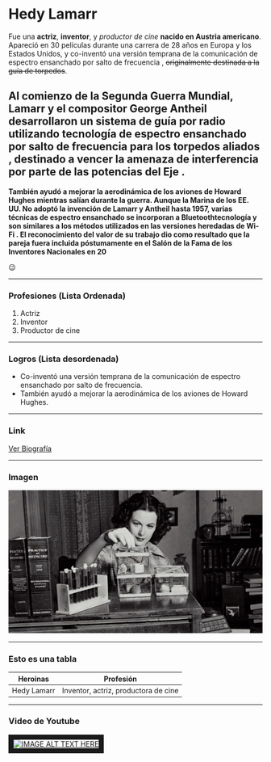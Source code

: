 # Hedy Lamarr

Fue una **actriz**, __inventor__, y *productor de cine* **__nacido en Austria americano__**. Apareció en 30 películas durante una carrera de 28 años en Europa y los Estados Unidos, y co-inventó una versión temprana de la comunicación de espectro ensanchado por salto de frecuencia , ~~originalmente destinada a la guía de torpedos~~.

## Al comienzo de la Segunda Guerra Mundial, Lamarr y el compositor George Antheil desarrollaron un sistema de guía por radio utilizando tecnología de espectro ensanchado por salto de frecuencia para los torpedos aliados , destinado a vencer la amenaza de interferencia por parte de las potencias del Eje . 

__También ayudó a mejorar la aerodinámica de los aviones de Howard Hughes mientras salían durante la guerra.  Aunque la Marina de los EE. UU. No adoptó la invención de Lamarr y Antheil hasta 1957,  varias técnicas de espectro ensanchado se incorporan a Bluetoothtecnología y son similares a los métodos utilizados en las versiones heredadas de Wi-Fi .  El reconocimiento del valor de su trabajo dio como resultado que la pareja fuera incluida póstumamente en el Salón de la Fama de los Inventores Nacionales en 20__

:wink:

---

### Profesiones (Lista Ordenada)

1. Actriz
2. Inventor 
3. Productor de cine 

---

### Logros (Lista desordenada)

- Co-inventó una versión temprana de la comunicación de espectro ensanchado por salto de frecuencia.
- También ayudó a mejorar la aerodinámica de los aviones de Howard Hughes.


---

### Link 

[Ver Biografía ](https://en.wikipedia.org/wiki/Hedy_Lamarr)

---

### Imagen

![alt text](https://github.com/yadira-puente/superHeroinass/blob/main/hedyLamarr.jpg "Imagen de Hedy Lamarr")

---

### Esto es una tabla 

| Heroinas      | Profesión                            |        
|:-----------:  |:------------------------------------:|
| Hedy Lamarr   |  Inventor, actriz, productora de cine| 

---

### Video de Youtube

<a href="https://www.youtube.com/watch?v=6FWCRssKnQo
" target="_blank"><img src="http://img.youtube.com/vi/6FWCRssKnQo/0.jpg" 
alt="IMAGE ALT TEXT HERE" width="240" height="180" border="10" /></a>


